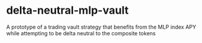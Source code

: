 # delta-neutral-mlp-vault
A prototype of a trading vault strategy that benefits from the MLP index APY while attempting to be delta neutral to the composite tokens 
